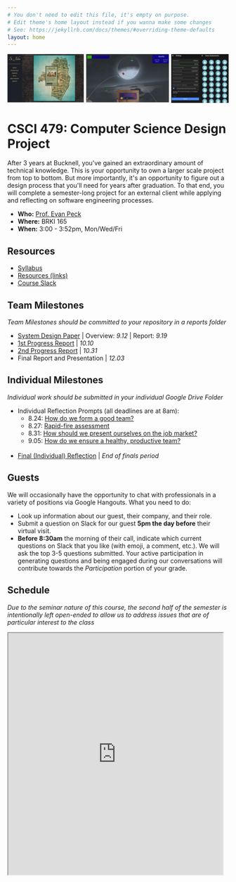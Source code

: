```yaml
---
# You don't need to edit this file, it's empty on purpose.
# Edit theme's home layout instead if you wanna make some changes
# See: https://jekyllrb.com/docs/themes/#overriding-theme-defaults
layout: home
---
```

![alt text](figs/seniorDesign.png)

# CSCI 479: Computer Science Design Project
After 3 years at Bucknell, you've gained an extraordinary amount of technical knowledge. This is your opportunity to own a larger scale project from top to bottom. But more importantly, it's an opportunity to figure out a design process that you'll need for years after graduation. To that end, you will complete a semester-long project for an external client while applying and reflecting on software engineering processes.  

- **Who:** [Prof. Evan Peck](http://www.eg.bucknell.edu/~emp017/)
- **Where:** BRKI 165
- **When:** 3:00 - 3:52pm, Mon/Wed/Fri

## Resources
- [Syllabus](docs/syllabus.html)
- [Resources (links)](resources/resources.html)
- [Course Slack](https://csci479fa18.slack.com/)


## Team Milestones
_Team Milestones should be committed to your repository in a reports folder_

- [System Design Paper](docs/system.html) \| Overview: _9.12_ \| Report: _9.19_
- [1st Progress Report](docs/progress.html) \| _10.10_
- [2nd Progress Report](docs/progress.html) \| _10.31_
- Final Report and Presentation \| _12.03_

## Individual Milestones
_Individual work should be submitted in your individual Google Drive Folder_

- Individual Reflection Prompts (all deadlines are at 8am):
  - 8.24: [How do we form a good team?](prompts/teamcreation.html)
  - 8.27: [Rapid-fire assessment](prompts/projectassess.html)
  - 8.31: [How should we present ourselves on the job market?](prompts/resume.html)
  - 9.05: [How do we ensure a healthy, productive team?](prompts/processes.html)
<br/><br/>
- [Final (Individual) Reflection](docs/reflection.html) \| _End of finals period_

## Guests
We will occasionally have the opportunity to chat with professionals in a variety of positions via Google Hangouts. What you need to do:
- Look up information about our guest, their company, and their role.
- Submit a question on Slack for our guest **5pm the day before** their virtual visit.
- **Before 8:30am** the morning of their call, indicate which current questions on Slack that you like (with emoji, a comment, etc.). We will ask the top 3-5 questions submitted.
Your active participation in generating questions and being engaged during our conversations will contribute towards the _Participation_ portion of your grade.

## Schedule
_Due to the seminar nature of this course, the second half of the semester is intentionally left open-ended to allow us to address issues that are of particular interest to the class_

<iframe src="https://docs.google.com/spreadsheets/d/e/2PACX-1vQPspG85EOmYAWbeDZ2DLF7Zx8y52q5YJBmWrgoLOa0cViB5aDDjVS7casz6YppXJC6zF3OLJT6CbKS/pubhtml?gid=1114330697&amp;single=true&amp;widget=false&amp;headers=false&amp;range=a1:f47&amp;chrome=false" style="width:97%;height:550px;"></iframe>
